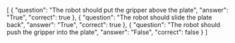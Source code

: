 


[
{
    "question": "The robot should put the gripper above the plate",
    "answer": "True",
    "correct": true
},
{
    "question": "The robot should slide the plate back",
    "answer": "True",
    "correct": true
},
{
    "question": "The robot should push the gripper into the plate",
    "answer": "False",
    "correct": false
}
]











































































































































































































































































































































































































































































































